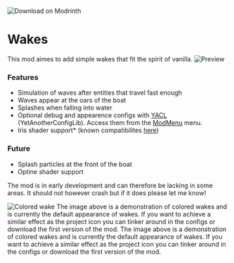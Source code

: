 ![Download on Modrinth](https://raw.githubusercontent.com/Prospector/badges/master/modrinth-badge-72h-padded.png)

# Wakes
This mod aimes to add simple wakes that fit the spirit of vanilla. 
![Preview](https://cdn.discordapp.com/attachments/725837054092771368/1126228593685565450/preview.gif)

### Features
- Simulation of waves after entities that travel fast enough
- Waves appear at the oars of the boat
- Splashes when falling into water
- Optional debug and appearence configs with [YACL](https://modrinth.com/mod/yacl) (YetAnotherConfigLib). Access them from the [ModMenu](https://modrinth.com/mod/modmenu) menu.
- Iris shader support* (known compatibilites [here](https://github.com/Goby56/wakes/blob/main/shader_compat.md))

### Future
- Splash particles at the front of the boat
- Optine shader support

The mod is in early development and can therefore be lacking in some areas. It should not however crash but if it does please let me know!

![Colored wake](https://cdn.discordapp.com/attachments/308361398071590912/1125561979088670740/from_above.png)
The image above is a demonstration of colored wakes and is currently the default appearance of wakes. If you want to achieve a similar effect as the project icon you can tinker around in the configs or download the first version of the mod.
The image above is a demonstration of colored wakes and is currently the default appearance of wakes. If you want to achieve a similar effect as the project icon you can tinker around in the configs or download the first version of the mod.

